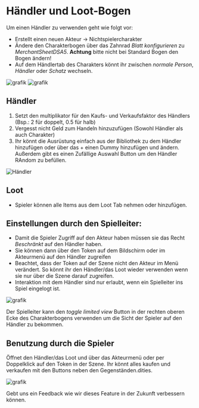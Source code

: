 # Händler und Loot-Bogen
Um einen Händler zu verwenden geht wie folgt vor:

* Erstellt einen neuen Akteur -> Nichtspielercharakter
* Ändere den Charakterbogen über das Zahnrad *Blatt konfigurieren* zu *MerchantSheetDSA5*. **Achtung** bitte nicht bei Standard Bogen den Bogen ändern!
* Auf dem Händlertab des Charakters könnt ihr zwischen *normale Person*, *Händler* oder *Schatz* wechseln.

![grafik](https://user-images.githubusercontent.com/44941845/112885213-c5bc9580-90d0-11eb-8f4a-4a14e1977d30.png)
![grafik](https://user-images.githubusercontent.com/44941845/112885235-cd7c3a00-90d0-11eb-9a71-0cd64161060a.png)

## Händler
1. Setzt den multiplikator für den Kaufs- und Verkaufsfaktor des Händlers (Bsp.: 2 für doppelt, 0.5 für halb)
2. Vergesst nicht Geld zum Handeln hinzuzufügen (Sowohl Händler als auch Charakter)
3. Ihr könnt die Ausrüstung einfach aus der Bibliothek zu dem Händler hinzufügen oder über das + einen Dummy hinzufügen und ändern. Außerdem gibt es einen Zufällige Auswahl Button um den Händler RAndom zu befüllen.  
  
![Händler](https://user-images.githubusercontent.com/80099175/113191268-a0a95d80-925d-11eb-9964-2bdeadecf53b.png)

## Loot
* Spieler können alle Items aus dem Loot Tab nehmen oder hinzufügen.

## Einstellungen durch den Spielleiter:
* Damit die Spieler Zugriff auf den Akteur haben müssen sie das Recht *Beschränkt* auf den Händler haben.
* Sie können dann über den Token auf dem Bildschirm oder im Akteurmenü auf den Händler zugreifen
* Beachtet, dass der Token auf der Szene nicht den Akteur im Menü verändert. So könnt ihr den Händler/das Loot wieder verwenden wenn sie nur über die Szene darauf zugreifen.
* Interaktion mit dem Händler sind nur erlaubt, wenn ein Spielleiter ins Spiel eingelogt ist.

![grafik](https://user-images.githubusercontent.com/44941845/112885292-dff67380-90d0-11eb-89fd-291e5716a434.png)

Der Spielleiter kann den *toggle limited view* Button in der rechten oberen Ecke des Charakterbogens verwenden um die Sicht der Spieler auf den Händler zu bekommen.

## Benutzung durch die Spieler
Öffnet den Händler/das Loot und über das Akteurmenü oder per Doppelklick auf den Token in der Szene. Ihr könnt alles kaufen und verkaufen mit den Buttons neben den Gegenständen.dities.

![grafik](https://user-images.githubusercontent.com/44941845/112885440-0e744e80-90d1-11eb-9d11-64a441991eb6.png)

Gebt uns ein Feedback wie wir dieses Feature in der Zukunft verbessern können.
